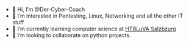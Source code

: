 - 👋 Hi, I’m @Der-Cyber-Coach
- 👀 I’m interested in Pentesting, Linux, Networking and all the other IT stuff
- 🌱 I’m currently learning computer science at [HTBLuVA Salzbzurg](http://www.htl-salzburg.ac.at/startseite.html)
- 💞️ I’m looking to collaborate on python projects.
<!--- - 📫 --->

<!---
Der-Cyber-Coach/Der-Cyber-Coach is a ✨ special ✨ repository because its `README.md` (this file) appears on your GitHub profile.
You can click the Preview link to take a look at your changes.
--->
